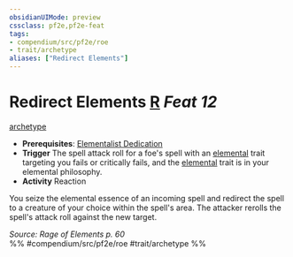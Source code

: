 ```yaml
---
obsidianUIMode: preview
cssclass: pf2e,pf2e-feat
tags:
- compendium/src/pf2e/roe
- trait/archetype
aliases: ["Redirect Elements"]
---
```

# Redirect Elements  [R](chapter-9-playing-the-game.md#Actions "Reaction") *Feat 12*  
[archetype](archetype.md "Archetype Feat Trait")  

- **Prerequisites**: [Elementalist Dedication](elementalist-dedication-roe.md)
- **Trigger** The spell attack roll for a foe's spell with an [elemental](elemental.md "Elemental Creature Type Trait") trait targeting you fails or critically fails, and the [elemental](elemental.md "Elemental Creature Type Trait") trait is in your elemental philosophy.
- **Activity** Reaction

You seize the elemental essence of an incoming spell and redirect the spell to a creature of your choice within the spell's area. The attacker rerolls the spell's attack roll against the new target.

*Source: Rage of Elements p. 60*  
%% #compendium/src/pf2e/roe #trait/archetype %%